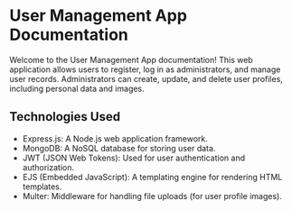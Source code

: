 # User Management App Documentation

Welcome to the User Management App documentation! This web application allows users to register, 
log in as administrators, and manage user records. Administrators can create, update, and delete user profiles, including personal data and images.

## Technologies Used

- Express.js: A Node.js web application framework.
- MongoDB: A NoSQL database for storing user data.
- JWT (JSON Web Tokens): Used for user authentication and authorization.
- EJS (Embedded JavaScript): A templating engine for rendering HTML templates.
- Multer: Middleware for handling file uploads (for user profile images).
